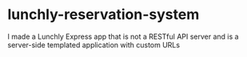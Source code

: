 # lunchly-reservation-system

I made a Lunchly Express app that is not a RESTful API server and is a server-side templated application with custom URLs

